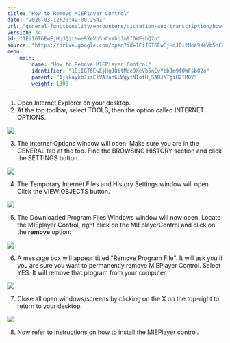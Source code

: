 ```yaml
---
title: "How to Remove MIEPlayer Control"
date: "2020-03-12T20:49:00.254Z"
url: "general-functionality/encounters/dictation-and-transcription/how-to-remove-mieplayer-control.html"
version: 34
id: "1EiIGT6EwEjHqJQitMoe9XeVb5nCvYbbJm9fOWFsbQ2o"
source: "https://drive.google.com/open?id=1EiIGT6EwEjHqJQitMoe9XeVb5nCvYbbJm9fOWFsbQ2o"
menu:
    main:
        name: "How to Remove MIEPlayer Control"
        identifier: "1EiIGT6EwEjHqJQitMoe9XeVb5nCvYbbJm9fOWFsbQ2o"
        parent: "1jkkaykbJisElVA3anGLWgyfNIofH_SABJNTgiH2TMOY"
        weight: 1300
---
```

1. Open Internet Explorer on your desktop.
2. At the top toolbar, select TOOLS, then the option called INTERNET OPTIONS.



![](how-to-remove-mieplayer-control.images/image1.png)



3. The Internet Options window will open. Make sure you are in the GENERAL tab at the top. Find the BROWSING HISTORY section and click the SETTINGS button.



![](how-to-remove-mieplayer-control.images/image2.png)



4. The Temporary Internet Files and History Settings window will open. Click the VIEW OBJECTS button.



![](how-to-remove-mieplayer-control.images/image3.png)



5. The Downloaded Program Files Windows window will now open. Locate the MIEplayer Control, right click on the MIEplayerControl and click on the <strong>remove</strong> option:



![](how-to-remove-mieplayer-control.images/image4.png)



6. A message box will appear titled "Remove Program File". It will ask you if you are sure you want to permanently remove MIEPlayer Control. Select YES. It will remove that program from your computer.



![](how-to-remove-mieplayer-control.images/image5.png)



7. Close all open windows/screens by clicking on the X on the top-right to return to your desktop.



![](how-to-remove-mieplayer-control.images/image6.png)



8. Now refer to instructions on how to install the MIEPlayer control.
